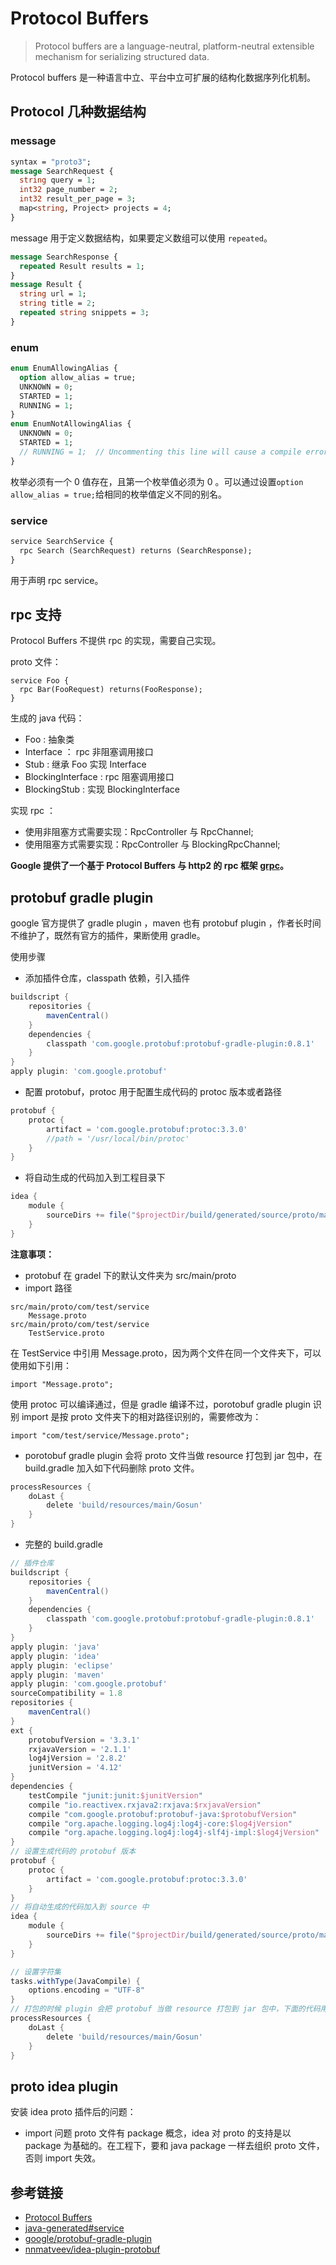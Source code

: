 # Protocol Buffers

> Protocol buffers are a language-neutral, platform-neutral extensible mechanism for serializing structured data.

Protocol buffers 是一种语言中立、平台中立可扩展的结构化数据序列化机制。

## Protocol 几种数据结构

### message
```proto
syntax = "proto3";
message SearchRequest {
  string query = 1;
  int32 page_number = 2;
  int32 result_per_page = 3;
  map<string, Project> projects = 4;
}
```

message 用于定义数据结构，如果要定义数组可以使用 `repeated`。

```proto
message SearchResponse {
  repeated Result results = 1;
}
message Result {
  string url = 1;
  string title = 2;
  repeated string snippets = 3;
}
```

### enum
```proto
enum EnumAllowingAlias {
  option allow_alias = true;
  UNKNOWN = 0;
  STARTED = 1;
  RUNNING = 1;
}
enum EnumNotAllowingAlias {
  UNKNOWN = 0;
  STARTED = 1;
  // RUNNING = 1;  // Uncommenting this line will cause a compile error inside Google and a warning message outside.
}
```

枚举必须有一个 0 值存在，且第一个枚举值必须为 0 。可以通过设置`option allow_alias = true;`给相同的枚举值定义不同的别名。

### service
```proto
service SearchService {
  rpc Search (SearchRequest) returns (SearchResponse);
}
```

用于声明 rpc service。

## rpc 支持
Protocol Buffers 不提供 rpc 的实现，需要自己实现。

proto 文件：
```
service Foo {
  rpc Bar(FooRequest) returns(FooResponse);
}
```

生成的 java 代码：
- Foo : 抽象类
- Interface ： rpc 非阻塞调用接口
- Stub : 继承 Foo 实现 Interface
- BlockingInterface : rpc 阻塞调用接口
- BlockingStub : 实现 BlockingInterface

实现 rpc ：
- 使用非阻塞方式需要实现：RpcController 与 RpcChannel;
- 使用阻塞方式需要实现：RpcController 与 BlockingRpcChannel;

**Google 提供了一个基于 Protocol Buffers 与 http2 的 rpc 框架 [grpc](https://grpc.io/docs/)。**

## protobuf gradle plugin
google 官方提供了 gradle plugin ，maven 也有 protobuf plugin ，作者长时间不维护了，既然有官方的插件，果断使用 gradle。

使用步骤
- 添加插件仓库，classpath 依赖，引入插件
```groovy
buildscript {
    repositories {
        mavenCentral()
    }
    dependencies {
        classpath 'com.google.protobuf:protobuf-gradle-plugin:0.8.1'
    }
}
apply plugin: 'com.google.protobuf'
```
- 配置 protobuf，protoc 用于配置生成代码的 protoc 版本或者路径
```groovy
protobuf {
    protoc {
        artifact = 'com.google.protobuf:protoc:3.3.0'
        //path = '/usr/local/bin/protoc'
    }
}
```
- 将自动生成的代码加入到工程目录下
```groovy
idea {
    module {
        sourceDirs += file("$projectDir/build/generated/source/proto/main");
    }
}
```

**注意事项：**
- protobuf 在 gradel 下的默认文件夹为 src/main/proto
- import 路径
```
src/main/proto/com/test/service
    Message.proto
src/main/proto/com/test/service
    TestService.proto
```
在 TestService 中引用 Message.proto，因为两个文件在同一个文件夹下，可以使用如下引用：
```
import "Message.proto";
```
使用 protoc 可以编译通过，但是 gradle 编译不过，porotobuf gradle plugin 识别 import 是按 proto 文件夹下的相对路径识别的，需要修改为：
```
import "com/test/service/Message.proto";
```

- porotobuf gradle plugin 会将 proto 文件当做 resource 打包到 jar 包中，在 build.gradle 加入如下代码删除 proto 文件。
```groovy
processResources {
    doLast {
        delete 'build/resources/main/Gosun'
    }
}
```
- 完整的 build.gradle
```groovy
// 插件仓库
buildscript {
    repositories {
        mavenCentral()
    }
    dependencies {
        classpath 'com.google.protobuf:protobuf-gradle-plugin:0.8.1'
    }
}
apply plugin: 'java'
apply plugin: 'idea'
apply plugin: 'eclipse'
apply plugin: 'maven'
apply plugin: 'com.google.protobuf'
sourceCompatibility = 1.8
repositories {
    mavenCentral()
}
ext {
    protobufVersion = '3.3.1'
    rxjavaVersion = '2.1.1'
    log4jVersion = '2.8.2'
    junitVersion = '4.12'
}
dependencies {
    testCompile "junit:junit:$junitVersion"
    compile "io.reactivex.rxjava2:rxjava:$rxjavaVersion"
    compile "com.google.protobuf:protobuf-java:$protobufVersion"
    compile "org.apache.logging.log4j:log4j-core:$log4jVersion"
    compile "org.apache.logging.log4j:log4j-slf4j-impl:$log4jVersion"
}
// 设置生成代码的 protobuf 版本
protobuf {
    protoc {
        artifact = 'com.google.protobuf:protoc:3.3.0'
    }
}
// 将自动生成的代码加入到 source 中
idea {
    module {
        sourceDirs += file("$projectDir/build/generated/source/proto/main");
    }
}

// 设置字符集
tasks.withType(JavaCompile) {
    options.encoding = "UTF-8"
}
// 打包的时候 plugin 会把 protobuf 当做 resource 打包到 jar 包中，下面的代码用于删除 protobuf 文件
processResources {
    doLast {
        delete 'build/resources/main/Gosun'
    }
}
```

## proto idea plugin
安装 idea proto 插件后的问题：
- import 问题
proto 文件有 package 概念，idea 对 proto 的支持是以 package 为基础的。在工程下，要和 java package 一样去组织 proto 文件，否则 import 失效。


## 参考链接
- [Protocol Buffers](https://developers.google.com/protocol-buffers/)
- [java-generated#service](https://developers.google.com/protocol-buffers/docs/reference/java-generated#service)
- [google/protobuf-gradle-plugin](https://github.com/google/protobuf-gradle-plugin)
- [nnmatveev/idea-plugin-protobuf]()
